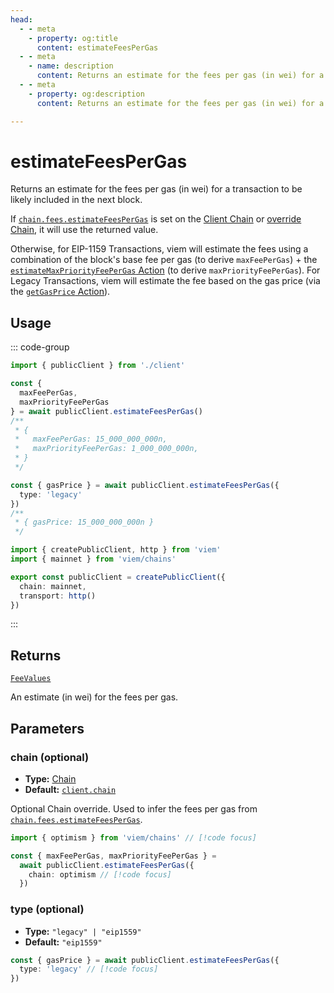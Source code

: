 ```yaml
---
head:
  - - meta
    - property: og:title
      content: estimateFeesPerGas
  - - meta
    - name: description
      content: Returns an estimate for the fees per gas (in wei) for a transaction to be likely included in the next block.
  - - meta
    - property: og:description
      content: Returns an estimate for the fees per gas (in wei) for a transaction to be likely included in the next block.

---
```


# estimateFeesPerGas

Returns an estimate for the fees per gas (in wei) for a transaction to be likely included in the next block.

If [`chain.fees.estimateFeesPerGas`](/docs/actions/public/estimateFeesPerGas) is set on the [Client Chain](/docs/clients/public.html#chain-optional) or [override Chain](#chain-optional), it will use the returned value.

Otherwise, for EIP-1159 Transactions, viem will estimate the fees using a combination of the block's base fee per gas (to derive `maxFeePerGas`) + the [`estimateMaxPriorityFeePerGas` Action](/docs/actions/public/estimateMaxPriorityFeePerGas.html) (to derive `maxPriorityFeePerGas`). For Legacy Transactions, viem will estimate the fee based on the gas price (via the [`getGasPrice` Action](/docs/actions/public/getGasPrice.html)).

## Usage

::: code-group

```ts [example.ts]
import { publicClient } from './client'

const {
  maxFeePerGas,
  maxPriorityFeePerGas
} = await publicClient.estimateFeesPerGas()
/**
 * {
 *   maxFeePerGas: 15_000_000_000n,
 *   maxPriorityFeePerGas: 1_000_000_000n,
 * }
 */

const { gasPrice } = await publicClient.estimateFeesPerGas({
  type: 'legacy'
})
/** 
 * { gasPrice: 15_000_000_000n } 
 */
```

```ts [client.ts]
import { createPublicClient, http } from 'viem'
import { mainnet } from 'viem/chains'

export const publicClient = createPublicClient({
  chain: mainnet,
  transport: http()
})
```

:::

## Returns

[`FeeValues`](/docs/glossary/types#feevalues)

An estimate (in wei) for the fees per gas.

## Parameters

### chain (optional)

- **Type:** [Chain](/docs/glossary/types#chain)
- **Default:** [`client.chain`](/docs/clients/public.html#chain-optional)

Optional Chain override. Used to infer the fees per gas from [`chain.fees.estimateFeesPerGas`](/docs/actions/public/estimateFeesPerGas).

```ts
import { optimism } from 'viem/chains' // [!code focus]

const { maxFeePerGas, maxPriorityFeePerGas } = 
  await publicClient.estimateFeesPerGas({
    chain: optimism // [!code focus]
  })
```

### type (optional)

- **Type:** `"legacy" | "eip1559"`
- **Default:** `"eip1559"`

```ts
const { gasPrice } = await publicClient.estimateFeesPerGas({
  type: 'legacy' // [!code focus]
})
```
